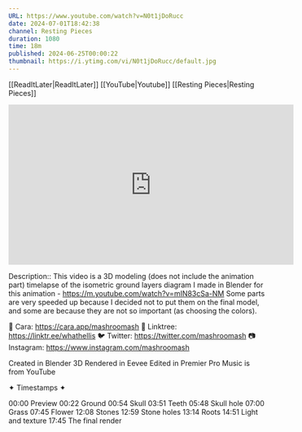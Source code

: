```yaml
---
URL: https://www.youtube.com/watch?v=N0t1jDoRucc
date: 2024-07-01T18:42:38
channel: Resting Pieces
duration: 1080
time: 18m
published: 2024-06-25T00:00:22
thumbnail: https://i.ytimg.com/vi/N0t1jDoRucc/default.jpg
---
```

[[ReadItLater|ReadItLater]] [[YouTube|Youtube]] [[Resting Pieces|Resting Pieces]]

<iframe width="560" height="315" src="https://www.youtube-nocookie.com/embed/N0t1jDoRucc" title="YouTube video player" frameborder="0" allow="accelerometer; autoplay; clipboard-write; encrypted-media; gyroscope; picture-in-picture" allowfullscreen></iframe>

Description:: This video is a 3D modeling (does not include the animation part) timelapse of the isometric ground layers diagram I made in Blender for this animation -  https://m.youtube.com/watch?v=mIN83cSa-NM
Some parts are very speeded up because I decided not to put them on the final model, and some are because they are not so important (as choosing the colors).

💖 Cara: https://cara.app/mashroomash
🌱 Linktree: https://linktr.ee/whathellis
🐦 Twitter: https://twitter.com/mashroomash
📷 Instagram: https://www.instagram.com/mashroomash

Created in Blender 3D
Rendered in Eevee
Edited in Premier Pro
Music is from YouTube 

✦ Timestamps ✦

00:00 Preview
00:22 Ground 
00:54 Skull
03:51 Teeth
05:48 Skull hole
07:00 Grass
07:45 Flower
12:08 Stones
12:59 Stone holes
13:14 Roots
14:51 Light and texture
17:45 The final render